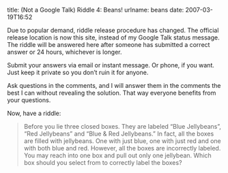 title: (Not a Google Talk) Riddle 4: Beans!
urlname: beans
date: 2007-03-19T16:52

Due to popular demand, riddle release procedure has changed. The official release location is now this site, instead of my Google Talk status message. The riddle will be answered here after someone has submitted a correct answer or 24 hours, whichever is longer.

Submit your answers via email or instant message. Or phone, if you want. Just keep it private so you don&#x02bc;t ruin it for anyone.

Ask questions in the comments, and I will answer them in the comments the best I can without revealing the solution. That way everyone benefits from your questions.

Now, have a riddle:

>  
> Before you lie three closed boxes. They are labeled &ldquo;Blue Jellybeans&rdquo;, &ldquo;Red Jellybeans&rdquo; and &ldquo;Blue &amp; Red Jellybeans.&rdquo; In fact, all the boxes are filled with jellybeans. One with just blue, one with just red and one with both blue and red. However, all the boxes are incorrectly labeled. You may reach into one box and pull out only one jellybean. Which box should you select from to correctly label the boxes?
> 